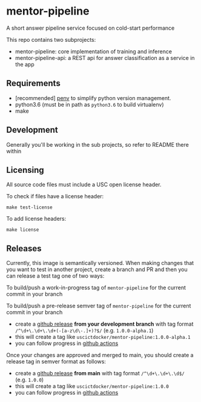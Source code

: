 # mentor-pipeline

A short answer pipeline service focused on cold-start performance

This repo contains two subprojects:

- mentor-pipeline: core implementation of training and inference
- mentor-pipeline-api: a REST api for answer classification as a service in the app

## Requirements

- [recommended] [penv](https://github.com/pyenv/pyenv-installer) to simplify python version management. 
- python3.6 (must be in path as `python3.6` to build virtualenv)
- make

## Development

Generally you'll be working in the sub projects, so refer to README there within

## Licensing

All source code files must include a USC open license header.

To check if files have a license header:

```
make test-license
```

To add license headers:

```
make license
```

## Releases

Currently, this image is semantically versioned. When making changes that you want to test in another project, create a branch and PR and then you can release a test tag one of two ways:

To build/push a work-in-progress tag of `mentor-pipeline` for the current commit in your branch

To build/push a pre-release semver tag of `mentor-pipeline` for the current commit in your branch

- create a [github release](https://github.com/ICTLearningSciences/mentor-pipeline/releases/new) **from your development branch** with tag format `/^\d+\.\d+\.\d+(-[a-z\d\-.]+)?$/` (e.g. `1.0.0-alpha.1`)
- this will create a tag like `uscictdocker/mentor-pipeline:1.0.0-alpha.1`
- you can follow progress in [github actions](https://github.com/mentor/mentor-pipeline/actions)


Once your changes are approved and merged to main, you should create a release tag in semver format as follows:

- create a [github release](https://github.com/ICTLearningSciences/mentor-pipeline/releases/new) **from main** with tag format `/^\d+\.\d+\.\d$/` (e.g. `1.0.0`)
- this will create a tag like `uscictdocker/mentor-pipeline:1.0.0`
- you can follow progress in [github actions](https://github.com/mentor/mentor-pipeline/actions)

